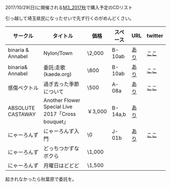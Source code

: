 2017/10/29(日)に開催される[M3_2017秋](http://www.m3net.jp)で購入予定のCDリスト

引っ越して埼玉県民になったせいで先ず行くのがめんどくさい。

| サークル          | タイトル                                          | 価格    | スペース | URL                                                        | twitter                                 |
|-------------------|---------------------------------------------------|---------|----------|------------------------------------------------------------|-----------------------------------------|
| binaria & Annabel | Nylon/Town                                        | \2,000  | B-10ab   | [あり](http://annabel.jp/nylon.html)                       | [ここ](https://twitter.com/a_nnabel)    |
| binaria& Annabel  | 委託:走歌(kaede.org)                              | \800    | B-10ab   | [あり](http://kaede.org/c92/c92.html)                      | [ここ](https://twitter.com/kaede_org)   |
| 感傷ベクトル      | 過ぎ去った季節について                            | \500    | A-08a    | [あり](http://www.sen-vec.com/news.html)                   | [ここ](https://twitter.com/senvec)      |
| ABSOLUTE CASTAWAY | Another Flower Special Live 2017「Cross bouquet」 | ￥3,000 | B-14a,b  | [あり](http://eleol.net/753/cb/livecd/)                    |                                         |
| にゃーろんず      | にゃーろんず入門                                  | \0      | J-01b    | [あり](http://bassybog.blog85.fc2.com/blog-entry-388.html) | [ここ](https://twitter.com/bassy_chika) |
| にゃーろんず      | どっちつかずなボクら                              | \1,000  |          |                                                            |                                         |
| にゃーろんず      | 月曜日はどどど                                    | \1,500  |          |                                                            |                                         |


起きれなかったら秋葉原で委託を。